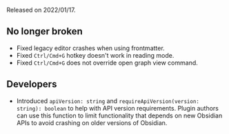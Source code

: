 Released on 2022/01/17.

## No longer broken

- Fixed legacy editor crashes when using frontmatter.
- Fixed `Ctrl/Cmd+G` hotkey doesn't work in reading mode.
- Fixed `Ctrl/Cmd+G` does not override open graph view command.

## Developers

- Introduced `apiVersion: string` and `requireApiVersion(version: string): boolean` to help with API version requirements. Plugin authors can use this function to limit functionality that depends on new Obsidian APIs to avoid crashing on older versions of Obsidian.